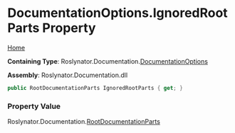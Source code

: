 <a name="_top"></a>

# DocumentationOptions\.IgnoredRootParts Property

[Home](../../../../README.md#_top)

**Containing Type**: Roslynator\.Documentation\.[DocumentationOptions](../README.md#_top)

**Assembly**: Roslynator\.Documentation\.dll

```csharp
public RootDocumentationParts IgnoredRootParts { get; }
```

### Property Value

Roslynator\.Documentation\.[RootDocumentationParts](../../RootDocumentationParts/README.md#_top)

